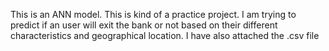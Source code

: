 This is an ANN model. This is kind of a practice project. 
I am trying to predict if an user will exit the bank or not based on their different characteristics and geographical location.
I have also attached the .csv file 
